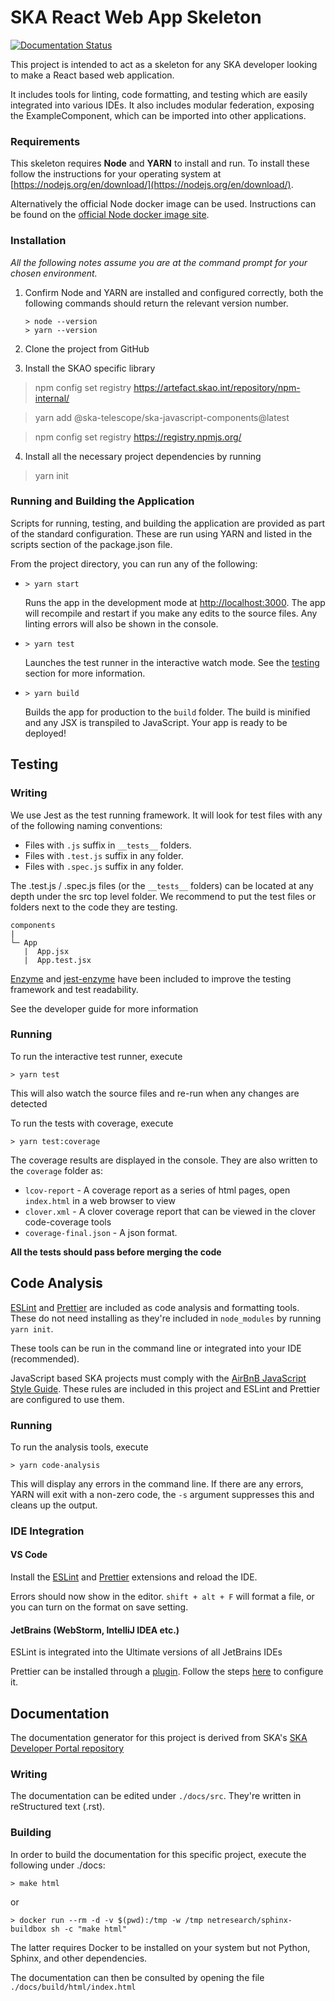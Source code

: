 # SKA React Web App Skeleton

[![Documentation Status](https://readthedocs.org/projects/ska-react-webapp-skeleton/badge/?version=latest)](https://developer.skatelescope.org/projects/ska-react-webapp-skeleton/en/latest/?badge=latest)

This project is intended to act as a skeleton for any SKA developer looking to make a React based web application.

It includes tools for linting, code formatting, and testing which are easily integrated into various IDEs.
It also includes modular federation, exposing the ExampleComponent, which can be imported into other applications.

### Requirements

This skeleton requires **Node** and **YARN** to install and run. To install these follow the instructions for your operating system at [https://nodejs.org/en/download/](https://nodejs.org/en/download/).

Alternatively the official Node docker image can be used. Instructions can be found on the [official Node docker image site](https://github.com/nodejs/docker-node/blob/master/README.md#how-to-use-this-image).

### Installation

_All the following notes assume you are at the command prompt for your chosen environment._

1.  Confirm Node and YARN are installed and configured correctly, both the following commands should return the relevant version number.

        > node --version
        > yarn --version

2.  Clone the project from GitHub

3.  Install the SKAO specific library

> npm config set registry https://artefact.skao.int/repository/npm-internal/

> yarn add @ska-telescope/ska-javascript-components@latest

> npm config set registry https://registry.npmjs.org/

4.  Install all the necessary project dependencies by running

> yarn init

### Running and Building the Application

Scripts for running, testing, and building the application are provided as part of the standard configuration. These are run using YARN and listed in the scripts section of the package.json file.

From the project directory, you can run any of the following:

- `> yarn start`

  Runs the app in the development mode at [http://localhost:3000](http://localhost:3000). The app will recompile and restart if you make any edits to the source files. Any linting errors will also be shown in the console.

- `> yarn test`

  Launches the test runner in the interactive watch mode. See the [testing](#testing) section for more information.

- `> yarn build`

  Builds the app for production to the `build` folder. The build is minified and any JSX is transpiled to JavaScript. Your app is ready to be deployed!

## Testing

### Writing

We use Jest as the test running framework. It will look for test files with any of the following naming conventions:

- Files with `.js` suffix in `__tests__` folders.
- Files with `.test.js` suffix in any folder.
- Files with `.spec.js` suffix in any folder.

The .test.js / .spec.js files (or the `__tests__` folders) can be located at any depth under the src top level folder.
We recommend to put the test files or folders next to the code they are testing.

```
components
|
└─ App
   |  App.jsx
   |  App.test.jsx
```

[Enzyme](https://airbnb.io/enzyme/) and [jest-enzyme](https://www.npmjs.com/package/jest-enzyme) have been included to improve the testing framework and test readability.

See the developer guide for more information

### Running

To run the interactive test runner, execute

    > yarn test

This will also watch the source files and re-run when any changes are detected

To run the tests with coverage, execute

    > yarn test:coverage

The coverage results are displayed in the console. They are also written to the `coverage` folder as:

- `lcov-report` - A coverage report as a series of html pages, open `index.html` in a web browser to view
- `clover.xml` - A clover coverage report that can be viewed in the clover code-coverage tools
- `coverage-final.json` - A json format.

**All the tests should pass before merging the code**

## Code Analysis

[ESLint](https://ESLint.org/) and [Prettier](https://prettier.io/) are included as code analysis and formatting tools.
These do not need installing as they're included in `node_modules` by running `yarn init`.

These tools can be run in the command line or integrated into your IDE (recommended).

JavaScript based SKA projects must comply with the [AirBnB JavaScript Style Guide](https://github.com/airbnb/javascript). These rules are included in this project and ESLint and Prettier are configured to use them.

### Running

To run the analysis tools, execute

    > yarn code-analysis

This will display any errors in the command line. If there are any errors, YARN will exit with a non-zero code, the `-s` argument suppresses this and cleans up the output.

### IDE Integration

#### VS Code

Install the [ESLint](https://marketplace.visualstudio.com/items?itemName=dbaeumer.vscode-ESLint) and [Prettier](https://marketplace.visualstudio.com/items?itemName=esbenp.prettier-vscode) extensions and reload the IDE.

Errors should now show in the editor. `shift + alt + F` will format a file, or you can turn on the format on save setting.

#### JetBrains (WebStorm, IntelliJ IDEA etc.)

ESLint is integrated into the Ultimate versions of all JetBrains IDEs

Prettier can be installed through a [plugin](https://plugins.jetbrains.com/plugin/10456-prettier). Follow the steps [here](https://www.jetbrains.com/help/idea/prettier.html) to configure it.

## Documentation

The documentation generator for this project is derived from SKA's [SKA Developer Portal repository](http://developer.skatelescope.org/en/latest/projects/document_project.html)

### Writing

The documentation can be edited under `./docs/src`. They're written in reStructured text (.rst).

### Building

In order to build the documentation for this specific project, execute the following under ./docs:

    > make html

or

    > docker run --rm -d -v $(pwd):/tmp -w /tmp netresearch/sphinx-buildbox sh -c "make html"

The latter requires Docker to be installed on your system but not Python, Sphinx, and other dependencies.

The documentation can then be consulted by opening the file `./docs/build/html/index.html`
